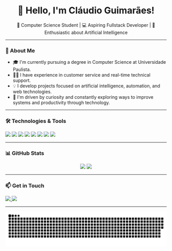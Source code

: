 <h1 align="center">👋 Hello, I'm Cláudio Guimarães!</h1>
<p align="center">🚀 Computer Science Student | 💻 Aspiring Fullstack Developer | 🤖 Enthusiastic about Artificial Intelligence</p>

---

### 🧠 About Me

- 🎓 I'm currently pursuing a degree in Computer Science at Universidade Paulista.
- 👨‍💻 I have experience in customer service and real-time technical support.
- 💡 I develop projects focused on artificial intelligence, automation, and web technologies.
- 🧩 I'm driven by curiosity and constantly exploring ways to improve systems and productivity through technology.

---

### 🛠️ Technologies & Tools

<div align="left">
  <img src="https://cdn.jsdelivr.net/gh/devicons/devicon/icons/javascript/javascript-original.svg" height="30" />
  <img src="https://cdn.jsdelivr.net/gh/devicons/devicon/icons/python/python-original.svg" height="30" />
  <img src="https://cdn.jsdelivr.net/gh/devicons/devicon/icons/cplusplus/cplusplus-original.svg" height="30" />
  <img src="https://cdn.jsdelivr.net/gh/devicons/devicon/icons/react/react-original.svg" height="30" />
  <img src="https://cdn.jsdelivr.net/gh/devicons/devicon/icons/html5/html5-original.svg" height="30" />
  <img src="https://cdn.jsdelivr.net/gh/devicons/devicon/icons/css3/css3-original.svg" height="30" />
  <img src="https://cdn.jsdelivr.net/gh/devicons/devicon/icons/firebase/firebase-plain.svg" height="30" />
  <img src="https://cdn.jsdelivr.net/gh/devicons/devicon/icons/linux/linux-original.svg" height="30" />
</div>

---

### 📊 GitHub Stats

<div align="center">
  <img src="https://github-readme-stats.vercel.app/api?username=ClaudioSGN&show_icons=true&theme=dracula&include_all_commits=true&count_private=true" height="160" />
  <img src="https://github-readme-stats.vercel.app/api/top-langs/?username=ClaudioSGN&layout=compact&theme=dracula" height="160" />
</div>

---

### 📫 Get in Touch

<div align="left">
  <a href="https://www.linkedin.com/in/claudio-sguimaraes/" target="_blank">
    <img src="https://img.shields.io/badge/LinkedIn-0077B5?style=for-the-badge&logo=linkedin&logoColor=white" height="30" />
  </a>
  <a href="mailto:claudiosgn02@gmail.com">
    <img src="https://img.shields.io/badge/Gmail-D14836?style=for-the-badge&logo=gmail&logoColor=white" height="30" />
  </a>
</div>

---

<img src="https://github.com/ClaudioSGN/ClaudioSGN/blob/main/output/snake.svg" alt="Snake animation" />
